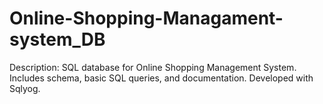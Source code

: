 # Online-Shopping-Managament-system_DB
Description: SQL database for Online Shopping Management System. Includes schema, basic SQL queries, and documentation. Developed with Sqlyog.
